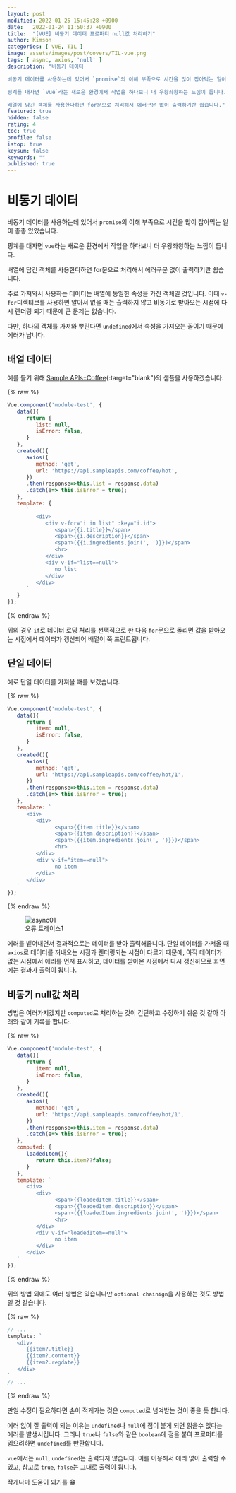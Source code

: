 ```yaml
---
layout: post
modified: 2022-01-25 15:45:28 +0900
date:   2022-01-24 11:50:37 +0900
title:  "[VUE] 비동기 데이터 프로퍼티 null값 처리하기"
author: Kimson
categories: [ VUE, TIL ]
image: assets/images/post/covers/TIL-vue.png
tags: [ async, axios, 'null' ]
description: "비동기 데이터

비동기 데이터를 사용하는데 있어서 `promise`의 이해 부족으로 시간을 많이 잡아먹는 일이 종종 있었습니다.

핑계를 대자면 `vue`라는 새로운 환경에서 작업을 하다보니 더 우왕좌왕하는 느낌이 듭니다.

배열에 담긴 객체를 사용한다하면 for문으로 처리해서 에러구문 없이 출력하기란 쉽습니다."
featured: true
hidden: false
rating: 4
toc: true
profile: false
istop: true
keysum: false
keywords: ""
published: true
---
```


# 비동기 데이터

비동기 데이터를 사용하는데 있어서 `promise`의 이해 부족으로 시간을 많이 잡아먹는 일이 종종 있었습니다.

핑계를 대자면 `vue`라는 새로운 환경에서 작업을 하다보니 더 우왕좌왕하는 느낌이 듭니다.

배열에 담긴 객체를 사용한다하면 for문으로 처리해서 에러구문 없이 출력하기란 쉽습니다.

주로 가져와서 사용하는 데이터는 배열에 동일한 속성을 가진 객체일 것입니다. 이때 `v-for`디렉티브를 사용하면 알아서 없을 때는 출력하지 않고 비동기로 받아오는 시점에 다시 렌더링 되기 때문에 큰 문제는 없습니다.

다만, 하나의 객체를 가져와 뿌린다면 `undefined`에서 속성을 가져오는 꼴이기 때문에 에러가 납니다.

## 배열 데이터

예를 들기 위해 [Sample APIs::Coffee](https://sampleapis.com/api-list/coffee){:target="blank"}의 샘플을 사용하겠습니다.

{% raw %}

```javascript
Vue.component('module-test', {
   data(){
      return {
         list: null,
         isError: false,
      }
   },
   created(){
      axios({
         method: 'get',
         url: 'https://api.sampleapis.com/coffee/hot',
      })
      .then(response=>this.list = response.data)
      .catch(e=> this.isError = true);
   },
   template: {
      `
         <div>
            <div v-for="i in list" :key="i.id">
               <span>{{i.title}}</span>
               <span>{{i.description}}</span>
               <span>({{i.ingredients.join(', ')}})</span>
               <hr>
            </div>
            <div v-if="list==null">
               no list
            </div>
         </div>
      `
   }
});
```

{% endraw %}

위의 경우 `if`로 데이터 로딩 처리를 선택적으로 한 다음 `for`문으로 돌리면 값을 받아오는 시점에서 데이터가 갱신되어 배열이 쭉 프린트됩니다.

## 단일 데이터

예로 단일 데이터를 가져올 때를 보겠습니다.

{% raw %}

```javascript
Vue.component('module-test', {
   data(){
      return {
         item: null,
         isError: false,
      }
   },
   created(){
      axios({
         method: 'get',
         url: 'https://api.sampleapis.com/coffee/hot/1',
      })
      .then(response=>this.item = response.data)
      .catch(e=> this.isError = true);
   },
   template: `
      <div>
         <div>
               <span>{{item.title}}</span>
               <span>{{item.description}}</span>
               <span>({{item.ingredients.join(', ')}})</span>
               <hr>
         </div>
         <div v-if="item==null">
               no item
         </div>
      </div>
   `
});
```

{% endraw %}

<figure class="text-center">
<span class="w-inline-block">
   <img class="w-100" src="{{site.baseurl}}/assets/images/post/vue/async/async01.png" alt="async01" title="async01">
   <figcaption>오류 트레이스1</figcaption>
</span>
</figure>

에러를 뱉어내면서 결과적으로는 데이터를 받아 출력해줍니다. 단일 데이터를 가져올 때 `axios`로 데이터를 꺼내오는 시점과 렌더링되는 시점이 다르기 때문에, 아직 데이터가 없는 시점에서 에러를 먼저 표시하고, 데이터를 받아온 시점에서 다시 갱신하므로 화면에는 결과가 출력이 됩니다.

## 비동기 null값 처리

방법은 여러가지겠지만 `computed`로 처리하는 것이 간단하고 수정하기 쉬운 것 같아 아래와 같이 기록을 합니다.

{% raw %}

```javascript
Vue.component('module-test', {
   data(){
      return {
         item: null,
         isError: false,
      }
   },
   created(){
      axios({
         method: 'get',
         url: 'https://api.sampleapis.com/coffee/hot/1',
      })
      .then(response=>this.item = response.data)
      .catch(e=> this.isError = true);
   },
   computed: {
      loadedItem(){
         return this.item??false;
      }
   },
   template: `
      <div>
         <div>
               <span>{{loadedItem.title}}</span>
               <span>{{loadedItem.description}}</span>
               <span>({{loadedItem.ingredients.join(', ')}})</span>
               <hr>
         </div>
         <div v-if="loadedItem==null">
               no item
         </div>
      </div>
   `
});
```

{% endraw %}

위의 방법 외에도 여러 방법은 있습니다만 `optional chainign`을 사용하는 것도 방법일 것 같습니다.

{% raw %}

```javascript
// ...
template: `
   <div>
      {{item?.title}}
      {{item?.content}}
      {{item?.regdate}}
   </div>
`
// ...
```

{% endraw %}

만일 수정이 필요하다면 손이 적게가는 것은 `computed`로 넘겨받는 것이 좋을 듯 합니다.

에러 없이 잘 출력이 되는 이유는 `undefined`나 `null`에 점이 붙게 되면 읽을수 없다는 에러를 발생시킵니다. 그러나 `true`나 `false`와 같은 `boolean`에 점을 붙여 프로퍼티를 읽으려하면 `undefined`를 반환합니다.

`vue`에서는 `null`, `undefined`는 출력되지 않습니다. 이를 이용해서 에러 없이 출력할 수 있고, 참고로 `true`, `false`는 그대로 출력이 됩니다.

작게나마 도움이 되기를 😁